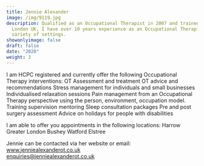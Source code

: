 ```yaml
---
title: Jennie Alexander
image: /img/9119.jpg
description: Qualified as an Occupational Therapist in 2007 and trained In
  London UK, I have over 10 years experience as an Occupational Therapist in a
  variety of settings.
showonlyimage: false
draft: false
date: "2020"
weight: 3
---
```

<!--StartFragment-->

I am HCPC registered and currently offer the following Occupational Therapy interventions: OT Assessment and treatment OT advice and recommendations Stress management for individuals and small businesses Individualised relaxation sessions Pain management from an Occupational Therapy perspective using the person, environment, occupation model. Training supervision mentoring Sleep consultation packages Pre and post surgery assessment Advice on holidays for people with disabilities

I am able to offer you appointments in the following locations: Harrow Greater London Bushey Watford Elstree

Jennie can be contacted via her website or email:   \
[www.jenniealexanderot.co.uk ](https://www.jenniealexanderot.co.uk/)\
[enquiries@jenniealexanderot.co.uk](enquiries@jenniealexanderot.co.uk)

<!--EndFragment-->